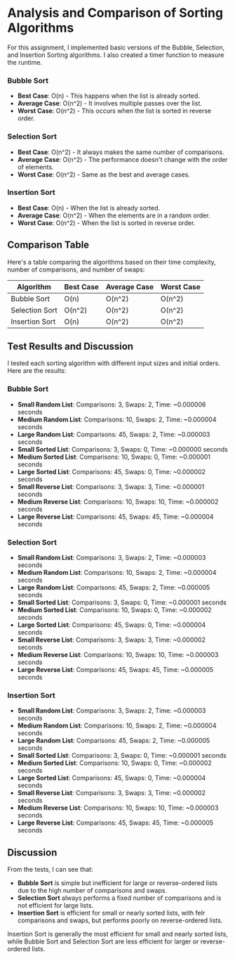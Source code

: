 # Analysis and Comparison of Sorting Algorithms
For this assignment, I implemented basic versions of the Bubble, Selection, and Insertion Sorting algorithms. I also created a timer function to measure the runtime.

### Bubble Sort
- **Best Case**: O(n) - This happens when the list is already sorted.
- **Average Case**: O(n^2) - It involves multiple passes over the list.
- **Worst Case**: O(n^2) - This occurs when the list is sorted in reverse order.

### Selection Sort
- **Best Case**: O(n^2) - It always makes the same number of comparisons.
- **Average Case**: O(n^2) - The performance doesn't change with the order of elements.
- **Worst Case**: O(n^2) - Same as the best and average cases.

### Insertion Sort
- **Best Case**: O(n) - When the list is already sorted.
- **Average Case**: O(n^2) - When the elements are in a random order.
- **Worst Case**: O(n^2) - When the list is sorted in reverse order.

## Comparison Table

Here's a table comparing the algorithms based on their time complexity, number of comparisons, and number of swaps:

| Algorithm      | Best Case | Average Case | Worst Case | 
|----------------|-----------|--------------|------------|
| Bubble Sort    | O(n)      | O(n^2)       | O(n^2)     |
| Selection Sort | O(n^2)    | O(n^2)       | O(n^2)     |
| Insertion Sort | O(n)      | O(n^2)       | O(n^2)     |

## Test Results and Discussion

I tested each sorting algorithm with different input sizes and initial orders. Here are the results:

### Bubble Sort
- **Small Random List**: Comparisons: 3, Swaps: 2, Time: ~0.000006 seconds
- **Medium Random List**: Comparisons: 10, Swaps: 2, Time: ~0.000004 seconds
- **Large Random List**: Comparisons: 45, Swaps: 2, Time: ~0.000003 seconds
- **Small Sorted List**: Comparisons: 3, Swaps: 0, Time: ~0.000000 seconds
- **Medium Sorted List**: Comparisons: 10, Swaps: 0, Time: ~0.000001 seconds
- **Large Sorted List**: Comparisons: 45, Swaps: 0, Time: ~0.000002 seconds
- **Small Reverse List**: Comparisons: 3, Swaps: 3, Time: ~0.000001 seconds
- **Medium Reverse List**: Comparisons: 10, Swaps: 10, Time: ~0.000002 seconds
- **Large Reverse List**: Comparisons: 45, Swaps: 45, Time: ~0.000004 seconds

### Selection Sort
- **Small Random List**: Comparisons: 3, Swaps: 2, Time: ~0.000003 seconds
- **Medium Random List**: Comparisons: 10, Swaps: 2, Time: ~0.000004 seconds
- **Large Random List**: Comparisons: 45, Swaps: 2, Time: ~0.000005 seconds
- **Small Sorted List**: Comparisons: 3, Swaps: 0, Time: ~0.000001 seconds
- **Medium Sorted List**: Comparisons: 10, Swaps: 0, Time: ~0.000002 seconds
- **Large Sorted List**: Comparisons: 45, Swaps: 0, Time: ~0.000004 seconds
- **Small Reverse List**: Comparisons: 3, Swaps: 3, Time: ~0.000002 seconds
- **Medium Reverse List**: Comparisons: 10, Swaps: 10, Time: ~0.000003 seconds
- **Large Reverse List**: Comparisons: 45, Swaps: 45, Time: ~0.000005 seconds

### Insertion Sort
- **Small Random List**: Comparisons: 3, Swaps: 2, Time: ~0.000003 seconds
- **Medium Random List**: Comparisons: 10, Swaps: 2, Time: ~0.000004 seconds
- **Large Random List**: Comparisons: 45, Swaps: 2, Time: ~0.000005 seconds
- **Small Sorted List**: Comparisons: 3, Swaps: 0, Time: ~0.000001 seconds
- **Medium Sorted List**: Comparisons: 10, Swaps: 0, Time: ~0.000002 seconds
- **Large Sorted List**: Comparisons: 45, Swaps: 0, Time: ~0.000004 seconds
- **Small Reverse List**: Comparisons: 3, Swaps: 3, Time: ~0.000002 seconds
- **Medium Reverse List**: Comparisons: 10, Swaps: 10, Time: ~0.000003 seconds
- **Large Reverse List**: Comparisons: 45, Swaps: 45, Time: ~0.000005 seconds

## Discussion
From the tests, I can see that:

- **Bubble Sort** is simple but inefficient for large or reverse-ordered lists due to the high number of comparisons and swaps.
- **Selection Sort** always performs a fixed number of comparisons and is not efficient for large lists.
- **Insertion Sort** is efficient for small or nearly sorted lists, with feIr comparisons and swaps, but performs poorly on reverse-ordered lists.

Insertion Sort is generally the most efficient for small and nearly sorted lists, while Bubble Sort and Selection Sort are less efficient for larger or reverse-ordered lists.

